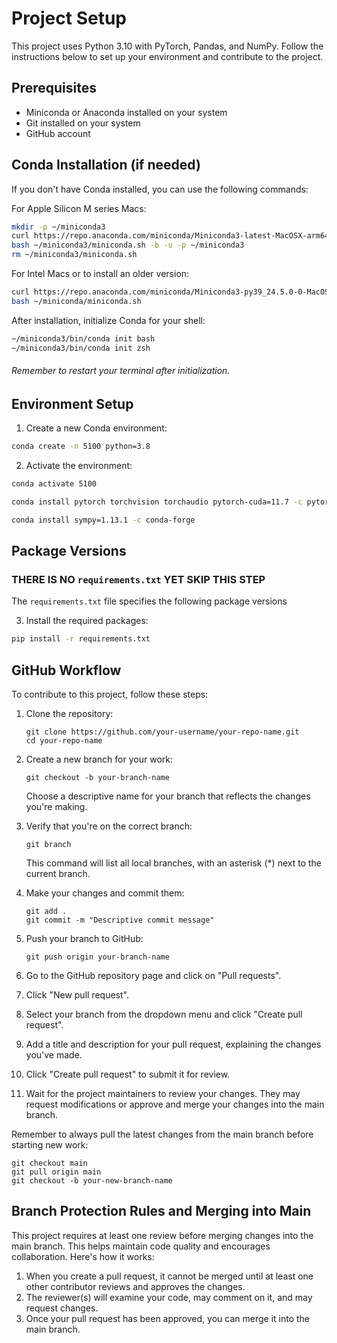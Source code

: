# Project Setup

This project uses Python 3.10 with PyTorch, Pandas, and NumPy. Follow the instructions below to set up your environment and contribute to the project.

## Prerequisites

- Miniconda or Anaconda installed on your system
- Git installed on your system
- GitHub account

## Conda Installation (if needed)

If you don't have Conda installed, you can use the following commands:

For Apple Silicon M series Macs:

```bash
mkdir -p ~/miniconda3
curl https://repo.anaconda.com/miniconda/Miniconda3-latest-MacOSX-arm64.sh -o ~/miniconda3/miniconda.sh
bash ~/miniconda3/miniconda.sh -b -u -p ~/miniconda3
rm ~/miniconda3/miniconda.sh
```

For Intel Macs or to install an older version:
```bash
curl https://repo.anaconda.com/miniconda/Miniconda3-py39_24.5.0-0-MacOSX-x86_64.sh -o ~/miniconda/miniconda.sh
bash ~/miniconda/miniconda.sh
```

After installation, initialize Conda for your shell:
```bash
~/miniconda3/bin/conda init bash
~/miniconda3/bin/conda init zsh
```

###### Remember to restart your terminal after initialization.

## Environment Setup

1. Create a new Conda environment:

```bash
conda create -n 5100 python=3.8
```

2. Activate the environment:

```bash
conda activate 5100
```

```bash
conda install pytorch torchvision torchaudio pytorch-cuda=11.7 -c pytorch -c nvidia
```

```bash
conda install sympy=1.13.1 -c conda-forge
```

## Package Versions

### THERE IS NO `requirements.txt` YET SKIP THIS STEP
The `requirements.txt` file specifies the following package versions

3. Install the required packages:

```bash
pip install -r requirements.txt
```


## GitHub Workflow

To contribute to this project, follow these steps:

1. Clone the repository:
   ```
   git clone https://github.com/your-username/your-repo-name.git
   cd your-repo-name
   ```

2. Create a new branch for your work:
   ```
   git checkout -b your-branch-name
   ```
   Choose a descriptive name for your branch that reflects the changes you're making.

3. Verify that you're on the correct branch:
   ```
   git branch
   ```
   This command will list all local branches, with an asterisk (*) next to the current branch.

4. Make your changes and commit them:
   ```
   git add .
   git commit -m "Descriptive commit message"
   ```

5. Push your branch to GitHub:
   ```
   git push origin your-branch-name
   ```

6. Go to the GitHub repository page and click on "Pull requests".

7. Click "New pull request".

8. Select your branch from the dropdown menu and click "Create pull request".

9. Add a title and description for your pull request, explaining the changes you've made.

10. Click "Create pull request" to submit it for review.

11. Wait for the project maintainers to review your changes. They may request modifications or approve and merge your changes into the main branch.

Remember to always pull the latest changes from the main branch before starting new work:

```
git checkout main
git pull origin main
git checkout -b your-new-branch-name
```
## Branch Protection Rules and Merging into Main

This project requires at least one review before merging changes into the main branch. This helps maintain code quality and encourages collaboration. Here's how it works:

1. When you create a pull request, it cannot be merged until at least one other contributor reviews and approves the changes.
2. The reviewer(s) will examine your code, may comment on it, and may request changes.
3. Once your pull request has been approved, you can merge it into the main branch.
